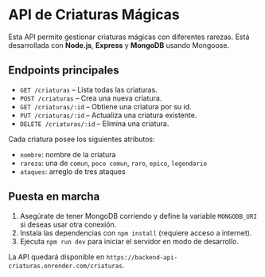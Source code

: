 # API de Criaturas Mágicas

Esta API permite gestionar criaturas mágicas con diferentes rarezas. Está desarrollada con **Node.js**, **Express** y **MongoDB** usando Mongoose.

## Endpoints principales

- `GET /criaturas` – Lista todas las criaturas.
- `POST /criaturas` – Crea una nueva criatura.
- `GET /criaturas/:id` – Obtiene una criatura por su id.
- `PUT /criaturas/:id` – Actualiza una criatura existente.
- `DELETE /criaturas/:id` – Elimina una criatura.

Cada criatura posee los siguientes atributos:

- `nombre`: nombre de la criatura
- `rareza`: una de `comun`, `poco comun`, `raro`, `epico`, `legendario`
- `ataques`: arreglo de tres ataques

## Puesta en marcha

1. Asegúrate de tener MongoDB corriendo y define la variable `MONGODB_URI` si deseas usar otra conexión.
2. Instala las dependencias con `npm install` (requiere acceso a internet).
3. Ejecuta `npm run dev` para iniciar el servidor en modo de desarrollo.

La API quedará disponible en `https://backend-api-criaturas.onrender.com/criaturas`.
